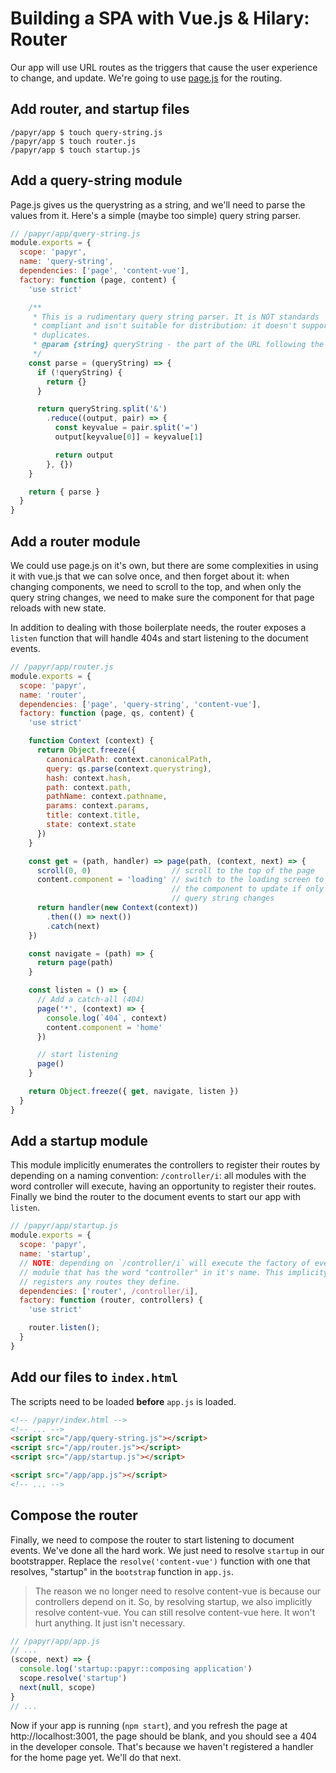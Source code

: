 Building a SPA with Vue.js & Hilary: Router
===========================================
Our app will use URL routes as the triggers that cause the user experience to change, and update. We're going to use [page.js](https://visionmedia.github.io/page.js/) for the routing.

## Add router, and startup files

```Shell
/papyr/app $ touch query-string.js
/papyr/app $ touch router.js
/papyr/app $ touch startup.js
```

## Add a query-string module
Page.js gives us the querystring as a string, and we'll need to parse the values from it. Here's a simple (maybe too simple) query string parser.

```JavaScript
// /papyr/app/query-string.js
module.exports = {
  scope: 'papyr',
  name: 'query-string',
  dependencies: ['page', 'content-vue'],
  factory: function (page, content) {
    'use strict'

    /**
     * This is a rudimentary query string parser. It is NOT standards
     * compliant and isn't suitable for distribution: it doesn't support
     * duplicates.
     * @param {string} queryString - the part of the URL following the question mark, if anything
     */
    const parse = (queryString) => {
      if (!queryString) {
        return {}
      }

      return queryString.split('&')
        .reduce((output, pair) => {
          const keyvalue = pair.split('=')
          output[keyvalue[0]] = keyvalue[1]

          return output
        }, {})
    }

    return { parse }
  }
}
```

## Add a router module
We could use page.js on it's own, but there are some complexities in using it with vue.js that we can solve once, and then forget about it: when changing components, we need to scroll to the top, and when only the query string changes, we need to make sure the component for that page reloads with new state.

In addition to dealing with those boilerplate needs, the router exposes a `listen` function that will handle 404s and start listening to the document events.

```JavaScript
// /papyr/app/router.js
module.exports = {
  scope: 'papyr',
  name: 'router',
  dependencies: ['page', 'query-string', 'content-vue'],
  factory: function (page, qs, content) {
    'use strict'

    function Context (context) {
      return Object.freeze({
        canonicalPath: context.canonicalPath,
        query: qs.parse(context.querystring),
        hash: context.hash,
        path: context.path,
        pathName: context.pathname,
        params: context.params,
        title: context.title,
        state: context.state
      })
    }

    const get = (path, handler) => page(path, (context, next) => {
      scroll(0, 0)                  // scroll to the top of the page
      content.component = 'loading' // switch to the loading screen to force
                                    // the component to update if only the
                                    // query string changes
      return handler(new Context(context))
        .then(() => next())
        .catch(next)
    })

    const navigate = (path) => {
      return page(path)
    }

    const listen = () => {
      // Add a catch-all (404)
      page('*', (context) => {
        console.log(`404`, context)
        content.component = 'home'
      })

      // start listening
      page()
    }

    return Object.freeze({ get, navigate, listen })
  }
}
```

## Add a startup module
This module implicitly enumerates the controllers to register their routes by depending on a naming convention: `/controller/i`: all modules with the word controller will execute, having an opportunity to register their routes. Finally we bind the router to the document events to start our app with `listen`.

```JavaScript
// /papyr/app/startup.js
module.exports = {
  scope: 'papyr',
  name: 'startup',
  // NOTE: depending on `/controller/i` will execute the factory of every
  // module that has the word "controller" in it's name. This implicity
  // registers any routes they define.
  dependencies: ['router', /controller/i],
  factory: function (router, controllers) {
    'use strict'

    router.listen();
  }
}
```

## Add our files to `index.html`
The scripts need to be loaded **before** `app.js` is loaded.

```HTML
<!-- /papyr/index.html -->
<!-- ... -->
<script src="/app/query-string.js"></script>
<script src="/app/router.js"></script>
<script src="/app/startup.js"></script>

<script src="/app/app.js"></script>
<!-- ... -->
```

## Compose the router
Finally, we need to compose the router to start listening to document events. We've done all the hard work. We just need to resolve `startup` in our bootstrapper. Replace the `resolve('content-vue')` function with one that resolves, "startup" in the `bootstrap` function in `app.js`.

> The reason we no longer need to resolve content-vue is because our controllers depend on it. So, by resolving startup, we also implicitly resolve content-vue. You can still resolve content-vue here. It won't hurt anything. It just isn't necessary.

```JavaScript
// /papyr/app/app.js
// ...
(scope, next) => {
  console.log('startup::papyr::composing application')
  scope.resolve('startup')
  next(null, scope)
}
// ...
```

Now if your app is running (`npm start`), and you refresh the page at http://localhost:3001, the page should be blank, and you should see a 404 in the developer console. That's because we haven't registered a handler for the home page yet. We'll do that next.

